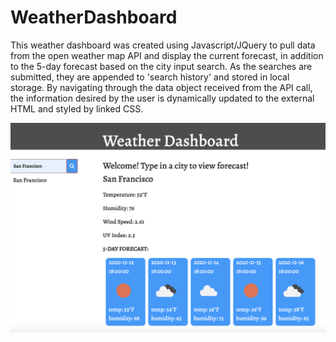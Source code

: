 # WeatherDashboard

<p>This weather dashboard was created using Javascript/JQuery to pull data from the open weather map API and display the current forecast, in addition to the 5-day forecast based on the city input search. As the searches are submitted, they are appended to 'search history' and stored in local storage. By navigating through the data object received from the API call, the information desired by the user is dynamically updated to the external HTML and styled by linked CSS.</p>

<img src="DashboardUpdate.png" alt="workdayScheduler">
